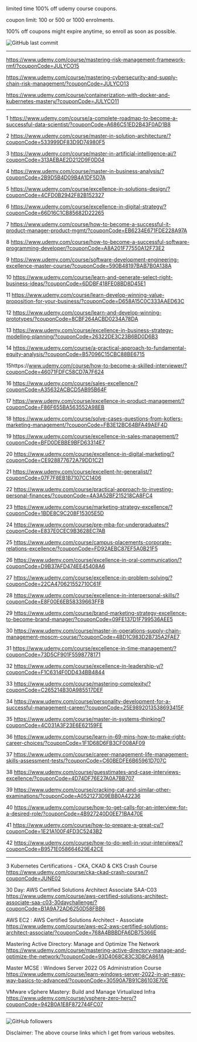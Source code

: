 

limited time 100% off udemy course coupons.

coupon limit: 100 or 500 or 1000 enrolments.

100% off coupons might expire anytime, so enroll as soon as possible.

![GitHub last commit](https://img.shields.io/github/last-commit/josepraveen/udemy) 
___________________________________________________

https://www.udemy.com/course/mastering-risk-management-framework-rmf/?couponCode=JULYCO15

https://www.udemy.com/course/mastering-cybersecurity-and-supply-chain-risk-management/?couponCode=JULYCO13

https://www.udemy.com/course/containerization-with-docker-and-kubernetes-mastery/?couponCode=JULYCO11
___________________________________________________

1 https://www.udemy.com/course/a-complete-roadmap-to-become-a-successful-data-scientist/?couponCode=A686C51ED2B43F0AD1B8

2 https://www.udemy.com/course/master-in-solution-architecture/?couponCode=533999DF83D9D74980F5

3 https://www.udemy.com/course/master-in-artificial-intelligence-ai/?couponCode=313AEBAE2D212D9F0D04

4 https://www.udemy.com/course/master-in-business-analysis/?couponCode=2B9D5B4D09B4A1DF5D7A

5 https://www.udemy.com/course/excellence-in-solutions-design/?couponCode=4CFD0B2942F82B152327

6 https://www.udemy.com/course/excellence-in-digital-strategy/?couponCode=66D16C1CB85682D22265

7 https://www.udemy.com/course/how-to-become-a-successful-it-product-manager-product-mgmt/?couponCode=EB6234E671FDE228A97A

8 https://www.udemy.com/course/how-to-become-a-successful-software-programming-developer/?couponCode=A8A201F77550A12F73E2

9 https://www.udemy.com/course/software-development-engineering-excellence-master-course/?couponCode=590B48197BAB7B0A138A

10 https://www.udemy.com/course/learn-and-generate-select-right-business-ideas/?couponCode=6DDBF418FE08BD8D45E1

11 https://www.udemy.com/course/learn-develop-winning-value-proposition-for-your-business/?couponCode=D658A15C0C333AAED63C

12 https://www.udemy.com/course/learn-and-develop-winning-prototypes/?couponCode=8CBF264ACBD0234A78DA

13 https://www.udemy.com/course/excellence-in-business-strategy-modelling-planning/?couponCode=26322DE3C23B6BD0D6B3

14 https://www.udemy.com/course/a-practical-approach-to-fundamental-equity-analysis/?couponCode=B57096C15CBC88BE6715

15https://www.udemy.com/course/how-to-become-a-skilled-interviewer/?couponCode=46071FDFC58CD7A7F624

16 https://www.udemy.com/course/sales-excellence/?couponCode=A35632ACBCD5AB95B64F

17 https://www.udemy.com/course/excellence-in-product-management/?couponCode=F86F655BA563552A98EB

18 https://www.udemy.com/course/solve-cases-questions-from-kotlers-marketing-management/?couponCode=FB3E12BC64BFA49AEF4D

19 https://www.udemy.com/course/excellence-in-sales-management/?couponCode=BFD0DEBBE9BFD63314E7

20 https://www.udemy.com/course/excellence-in-digital-marketing/?couponCode=CE928877672A79DD1C21

21 https://www.udemy.com/course/excellent-hr-generalist/?couponCode=07F7F8EB1B7107CC1406

22 https://www.udemy.com/course/practical-approach-to-investing-personal-finances/?couponCode=4A3A52BF215218CA8FC4

23 https://www.udemy.com/course/marketing-strategy-excellence/?couponCode=1BDE8C9C208F15305E5D

24 https://www.udemy.com/course/pre-mba-for-undergraduates/?couponCode=E837E0CEC9B3628EC7AB

25 https://www.udemy.com/course/campus-placements-corporate-relations-excellence/?couponCode=FD92AEBC87EF5A0B21F5

26 https://www.udemy.com/course/excellence-in-oral-communication/?couponCode=D9B37AFD474EE45408A6

27 https://www.udemy.com/course/excellence-in-problem-solving/?couponCode=22CA470621552710C61F

28 https://www.udemy.com/course/excellence-in-interpersonal-skills/?couponCode=E8F00E6EB58339663FFB

29 https://www.udemy.com/course/brand-marketing-strategy-excellence-to-become-brand-manager/?couponCode=09FE137D1F799536AEE5

30 https://www.udemy.com/course/master-in-operations-supply-chain-management-moscm-course/?couponCode=4BD1C983D2B735A2FAE7

31 https://www.udemy.com/course/excellence-in-time-management/?couponCode=73D5CF901F5598778171

32 https://www.udemy.com/course/excellence-in-leadership-y/?couponCode=F1C6314F0DD434BB4844

33 https://www.udemy.com/course/mastering-complexity/?couponCode=C265214B30A985517DEF

34 https://www.udemy.com/course/personality-development-for-a-successful-management-career/?couponCode=25E9892013538693415F

35 https://www.udemy.com/course/master-in-systems-thinking/?couponCode=4C031A3F23E6E62159FE

36 https://www.udemy.com/course/learn-in-69-mins-how-to-make-right-career-choices/?couponCode=1F1D68D6FB3CF008AF09

37 https://www.udemy.com/course/career-management-life-management-skills-assessment-tests/?couponCode=C60BEDFE6B65961D707C

38 https://www.udemy.com/course/guesstimates-and-case-interviews-excellence/?couponCode=4D74DF76E27A0A7BB707

39 https://www.udemy.com/course/cracking-cat-and-similar-other-examinations/?couponCode=A0521273D9EBB0A42236

40 https://www.udemy.com/course/how-to-get-calls-for-an-interview-for-a-desired-role/?couponCode=4B927240D0EE71BA470E

41 https://www.udemy.com/course/how-to-prepare-a-great-cv/?couponCode=1E21A100F4FD3C5243B2

42 https://www.udemy.com/course/how-to-do-well-in-your-interviews/?couponCode=B9571E058664629E42CE




___________________________________________________

3 Kubernetes Certifications - CKA, CKAD & CKS Crash Course
https://www.udemy.com/course/cka-ckad-crash-course/?couponCode=JUNE02

30 Day: AWS Certified Solutions Architect Associate SAA-C03
https://www.udemy.com/course/aws-certified-solutions-architect-associate-saa-c03-30daychallenge/?couponCode=B1A9A72AD6250D58FBB6

AWS EC2 : AWS Certified Solutions Architect - Associate
https://www.udemy.com/course/aws-ec2-aws-certified-solutions-architect-associate/?couponCode=768A4BBBDFA6DB75366E

Mastering Active Directory: Manage and Optimize The Network
https://www.udemy.com/course/mastering-active-directory-manage-and-optimize-the-network/?couponCode=93D4068C83C3D8CA861A

Master MCSE : Windows Server 2022 OS Administration Course
https://www.udemy.com/course/learn-windows-server-2022-in-an-easy-way-basics-to-advanced/?couponCode=30590A7B91C86103E70E

VMware vSphere Mastery: Build and Manage Virtualized Infra
https://www.udemy.com/course/vsphere-zero-hero/?couponCode=942B0A1E8F872744FC07
_________________________________________________

<img alt="GitHub followers" src="https://img.shields.io/github/followers/josepraveen?style=social">


Disclaimer: The above course links which I get from various websites. 






